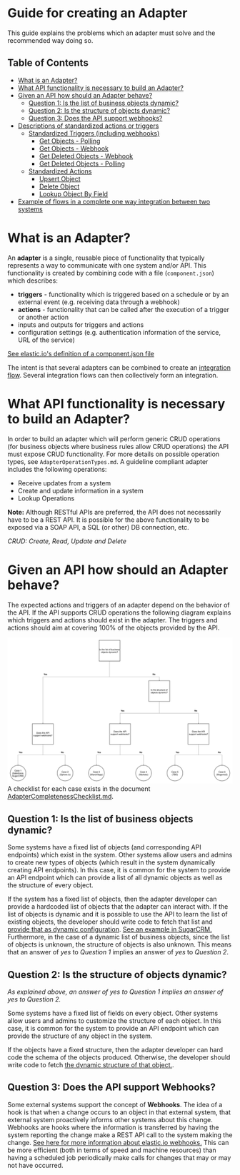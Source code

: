 # Guide for creating an Adapter

This guide explains the problems which an
adapter must solve and the recommended way doing so.

## Table of Contents

- [What is an Adapter?](#what-is-an-adapter)
- [What API functionality is necessary to build an Adapter?](#what-api-functionality-is-necessary-to-build-a-adapter)
- [Given an API how should an Adapter behave?](#given-an-api-how-should-a-adapter-behave)
  - [Question 1: Is the list of business objects dynamic?](#question-1-is-the-list-of-business-objects-dynamic)
  - [Question 2: Is the structure of objects dynamic?](#question-2-is-the-structure-of-objects-dynamic)
  - [Question 3: Does the API support webhooks?](#question-3-does-the-api-support-webhooks)
- [Descriptions of standardized actions or triggers](#descriptions-of-standardized-actions-or-triggers)
  - [Standardized Triggers (including webhooks)](#standardized-triggers-including-webhooks)
    - [Get Objects - Polling](#get-objects---polling)
    - [Get Objects - Webhook](#get-objects---webhook)
    - [Get Deleted Objects - Webhook](#get-deleted-objects---webhook)
    - [Get Deleted Objects - Polling](#get-deleted-objects---polling)
  - [Standardized Actions](#standardized-actions)
    - [Upsert Object](#upsert-object)
    - [Delete Object](#delete-object)
    - [Lookup Object By Field](#lookup-object-by-field)
- [Example of flows in a complete one way integration between two systems](#example-of-flows-in-a-complete-one-way-integration-between-two-systems)


# What is an Adapter?
An **adapter** is a single, reusable piece of functionality that typically
represents a way to communicate with one system and/or API.  This functionality
is created by combining code with a file (`component.json`) which describes:
* **triggers** - functionality which is triggered based on a schedule or by an
 external event (e.g. receiving data through a webhook)
* **actions** - functionality that can be called after the execution of a trigger or another action
* inputs and outputs for triggers and actions
* configuration settings (e.g. authentication information of the service, URL of the service)

[See elastic.io's definition of a component.json
file](https://support.elastic.io/support/solutions/articles/14000036334-component-descriptor-structure)

The intent is that several adapters can be combined to create an [integration
flow](https://support.elastic.io/support/solutions/articles/14000032295-what-is-an-integration-flow-).
 Several integration flows can then collectively form an integration.

# What API functionality is necessary to build an Adapter?
In order to build an adapter which will perform generic CRUD operations (for
business objects where business rules allow CRUD operations) the API must expose
CRUD functionality.  For more details on possible operation types, see
`AdapterOperationTypes.md`.  A guideline compliant adapter includes the following operations:
* Receive updates from a system
* Create and update information in a system
* Lookup Operations

**Note:** Although RESTful APIs are preferred, the API does not necessarily have
to be a REST API.  It is possible for the above functionality to be exposed via
a SOAP API, a SQL (or other) DB connection, etc.

*CRUD: Create, Read, Update and Delete*

# Given an API how should an Adapter behave?
The expected actions and triggers of an adapter depend on the behavior of the
API.  If the API supports CRUD operations the following diagram explains which
triggers and actions should exist in the adapter.  The triggers and actions
should aim at covering 100% of the objects provided by the API.

![API Classification3](https://github.com/openintegrationhub/Connectors/blob/master/Adapters/Assets/ApiClassification.svg)
A checklist for each case exists in the document [AdapterCompletenessChecklist.md](https://github.com/openintegrationhub/Connectors/blob/master/Adapters/AdapterChecklists/DesiredAdapterBehaviors.md).

## Question 1: Is the list of business objects dynamic?
Some systems have a fixed list of objects (and corresponding API endpoints)
which exist in the system.  Other systems allow users and admins to create new
types of objects (which result in the system dynamically creating API
endpoints).  In this case, it is common for the system to provide an API
endpoint which can provide a list of all dynamic objects as well as the
structure of every object.

If the system has a fixed list of objects, then the adapter developer can
provide a hardcoded list of objects that the adapter can interact with.  If
the list of objects is dynamic and it is possible to use the API to learn the
list of existing objects, the developer should write code to fetch that list and
[provide that as dynamic
configuration](https://support.elastic.io/support/solutions/articles/14000041559-selectview#dynamic-select).
[See an example in
SugarCRM.](https://github.com/elasticio/sugarcrm-component/blob/master/lib/actions/lookupObject.js#L12-L15)
Furthermore, in the case of a dynamic list of business objects, since the list
of objects is unknown, the structure of objects is also unknown.  This means
that an answer of *yes* to *Question 1* implies an answer of *yes* to *Question
2*.

## Question 2: Is the structure of objects dynamic?
*As explained above, an answer of yes to Question 1 implies an answer of yes to
Question 2.*

Some systems have a fixed list of fields on every object.  Other systems allow
users and admins to customize the structure of each object.  In this case, it is
common for the system to provide an API endpoint which can provide the structure
of any object in the system.

If the objects have a fixed structure, then the adapter developer can hard code
the schema of the objects produced.  Otherwise, the developer should write code
to fetch [the dynamic structure of that
object.](https://github.com/elasticio/sugarcrm-component/blob/master/lib/actions/upsertObject.js#L36-L43).

## Question 3: Does the API support Webhooks?
Some external systems support the concept of **Webhooks**.  The idea of a hook
is that when a change occurs to an object in that external system, that external
system proactively informs other systems about this change.  Webhooks are
hooks where the information is transferred by having the system reporting the
change make a REST API call to the system making the change.  [See here for more
information about elastic.io
webhooks.](https://support.elastic.io/support/solutions/folders/14000109800)
This can be more efficient (both in terms of speed and machine resources) than
having a scheduled job periodically make calls for changes that may or may not
have occurred.